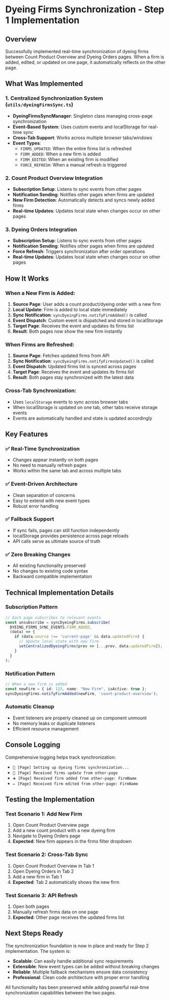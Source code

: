 # Dyeing Firms Synchronization - Step 1 Implementation

## Overview
Successfully implemented real-time synchronization of dyeing firms between Count Product Overview and Dyeing Orders pages. When a firm is added, edited, or updated on one page, it automatically reflects on the other page.

## What Was Implemented

### 1. Centralized Synchronization System (`utils/dyeingFirmsSync.ts`)
- **DyeingFirmsSyncManager**: Singleton class managing cross-page synchronization
- **Event-Based System**: Uses custom events and localStorage for real-time sync
- **Cross-Tab Support**: Works across multiple browser tabs/windows
- **Event Types**:
  - `FIRMS_UPDATED`: When the entire firms list is refreshed
  - `FIRM_ADDED`: When a new firm is added
  - `FIRM_EDITED`: When an existing firm is modified
  - `FORCE_REFRESH`: When a manual refresh is triggered

### 2. Count Product Overview Integration
- **Subscription Setup**: Listens to sync events from other pages
- **Notification Sending**: Notifies other pages when firms are updated
- **New Firm Detection**: Automatically detects and syncs newly added firms
- **Real-time Updates**: Updates local state when changes occur on other pages

### 3. Dyeing Orders Integration
- **Subscription Setup**: Listens to sync events from other pages
- **Notification Sending**: Notifies other pages when firms are updated
- **Force Refresh**: Triggers synchronization after order operations
- **Real-time Updates**: Updates local state when changes occur on other pages

## How It Works

### When a New Firm is Added:
1. **Source Page**: User adds a count product/dyeing order with a new firm
2. **Local Update**: Firm is added to local state immediately
3. **Sync Notification**: `syncDyeingFirms.notifyFirmAdded()` is called
4. **Event Dispatch**: Custom event is dispatched and stored in localStorage
5. **Target Page**: Receives the event and updates its firms list
6. **Result**: Both pages now show the new firm instantly

### When Firms are Refreshed:
1. **Source Page**: Fetches updated firms from API
2. **Sync Notification**: `syncDyeingFirms.notifyFirmsUpdated()` is called
3. **Event Dispatch**: Updated firms list is synced across pages
4. **Target Page**: Receives the event and updates its firms list
5. **Result**: Both pages stay synchronized with the latest data

### Cross-Tab Synchronization:
- Uses `localStorage` events to sync across browser tabs
- When localStorage is updated on one tab, other tabs receive storage events
- Events are automatically handled and state is updated accordingly

## Key Features

### ✅ Real-Time Synchronization
- Changes appear instantly on both pages
- No need to manually refresh pages
- Works within the same tab and across multiple tabs

### ✅ Event-Driven Architecture
- Clean separation of concerns
- Easy to extend with new event types
- Robust error handling

### ✅ Fallback Support
- If sync fails, pages can still function independently
- localStorage provides persistence across page reloads
- API calls serve as ultimate source of truth

### ✅ Zero Breaking Changes
- All existing functionality preserved
- No changes to existing code syntax
- Backward compatible implementation

## Technical Implementation Details

### Subscription Pattern
```typescript
// Each page subscribes to relevant events
const unsubscribe = syncDyeingFirms.subscribe(
  DYEING_FIRMS_SYNC_EVENTS.FIRM_ADDED,
  (data) => {
    if (data.source !== 'current-page' && data.updatedFirm) {
      // Update local state with new firm
      setCentralizedDyeingFirms(prev => [...prev, data.updatedFirm]);
    }
  }
);
```

### Notification Pattern
```typescript
// When a new firm is added
const newFirm = { id: 123, name: "New Firm", isActive: true };
syncDyeingFirms.notifyFirmAdded(newFirm, 'count-product-overview');
```

### Automatic Cleanup
- Event listeners are properly cleaned up on component unmount
- No memory leaks or duplicate listeners
- Efficient resource management

## Console Logging
Comprehensive logging helps track synchronization:
- `🔧 [Page] Setting up dyeing firms synchronization...`
- `🔄 [Page] Received firms update from other-page`
- `➕ [Page] Received firm added from other-page: FirmName`
- `✏️ [Page] Received firm edited from other-page: FirmName`

## Testing the Implementation

### Test Scenario 1: Add New Firm
1. Open Count Product Overview page
2. Add a new count product with a new dyeing firm
3. Navigate to Dyeing Orders page
4. **Expected**: New firm appears in the firms filter dropdown

### Test Scenario 2: Cross-Tab Sync
1. Open Count Product Overview in Tab 1
2. Open Dyeing Orders in Tab 2
3. Add a new firm in Tab 1
4. **Expected**: Tab 2 automatically shows the new firm

### Test Scenario 3: API Refresh
1. Open both pages
2. Manually refresh firms data on one page
3. **Expected**: Other page receives the updated firms list

## Next Steps Ready
The synchronization foundation is now in place and ready for Step 2 implementation. The system is:
- **Scalable**: Can easily handle additional sync requirements
- **Extensible**: New event types can be added without breaking changes
- **Reliable**: Multiple fallback mechanisms ensure data consistency
- **Professional**: Clean code architecture with proper error handling

All functionality has been preserved while adding powerful real-time synchronization capabilities between the two pages.
